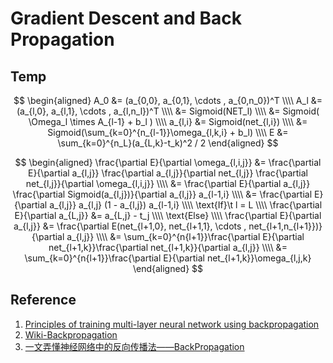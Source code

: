 # Gradient Descent and Back Propagation

## Temp


$$
\begin{aligned}
A_0 &= (a_{0,0}, a_{0,1}, \cdots , a_{0,n_0})^T \\\\
A_l &= (a_{l,0}, a_{l,1}, \cdots , a_{l,n_l})^T \\\\
&= Sigmoid(NET_l) \\\\
&= Sigmoid( \Omega_l \times A_{l-1} + b_l ) \\\\
a_{l,i} &= Sigmoid(net_{l,i}) \\\\
&= Sigmoid(\sum_{k=0}^{n_{l-1}}\omega_{l,k,i} + b_l) \\\\
E &= \sum_{k=0}^{n_L}(a_{L,k}-t_k)^2 / 2
\end{aligned}
$$

$$
\begin{aligned}
\frac{\partial E}{\partial \omega_{l,i,j}} &= \frac{\partial E}{\partial a_{l,j}} \frac{\partial a_{l,j}}{\partial net_{l,j}} \frac{\partial net_{l,j}}{\partial \omega_{l,i,j}} \\\\
&= \frac{\partial E}{\partial a_{l,j}} \frac{\partial Sigmoid(a_{l,j})}{\partial a_{l,j}} a_{l-1,i} \\\\
&= \frac{\partial E}{\partial a_{l,j}} a_{l,j} (1 - a_{l,j}) a_{l-1,i} \\\\
\text{If}\t l = L \\\\
\frac{\partial E}{\partial a_{L,j}} &= a_{L,j} - t_j \\\\
\text{Else} \\\\
\frac{\partial E}{\partial a_{l,j}} &= \frac{\partial E(net_{l+1,0}, net_{l+1,1}, \cdots , net_{l+1,n_{l+1}})}{\partial a_{l,j}} \\\\
&= \sum_{k=0}^{n{l+1}}\frac{\partial E}{\partial net_{l+1,k}}\frac{\partial net_{l+1,k}}{\partial a_{l,j}} \\\\
&= \sum_{k=0}^{n{l+1}}\frac{\partial E}{\partial net_{l+1,k}}\omega_{l,j,k}
\end{aligned}
$$

## Reference

1. [Principles of training multi-layer neural network using backpropagation](http://galaxy.agh.edu.pl/~vlsi/AI/backp_t_en/backprop.html)
2. [Wiki-Backpropagation](https://en.wikipedia.org/wiki/Backpropagation)
3. [一文弄懂神经网络中的反向传播法——BackPropagation](https://www.cnblogs.com/charlotte77/p/5629865.html)
